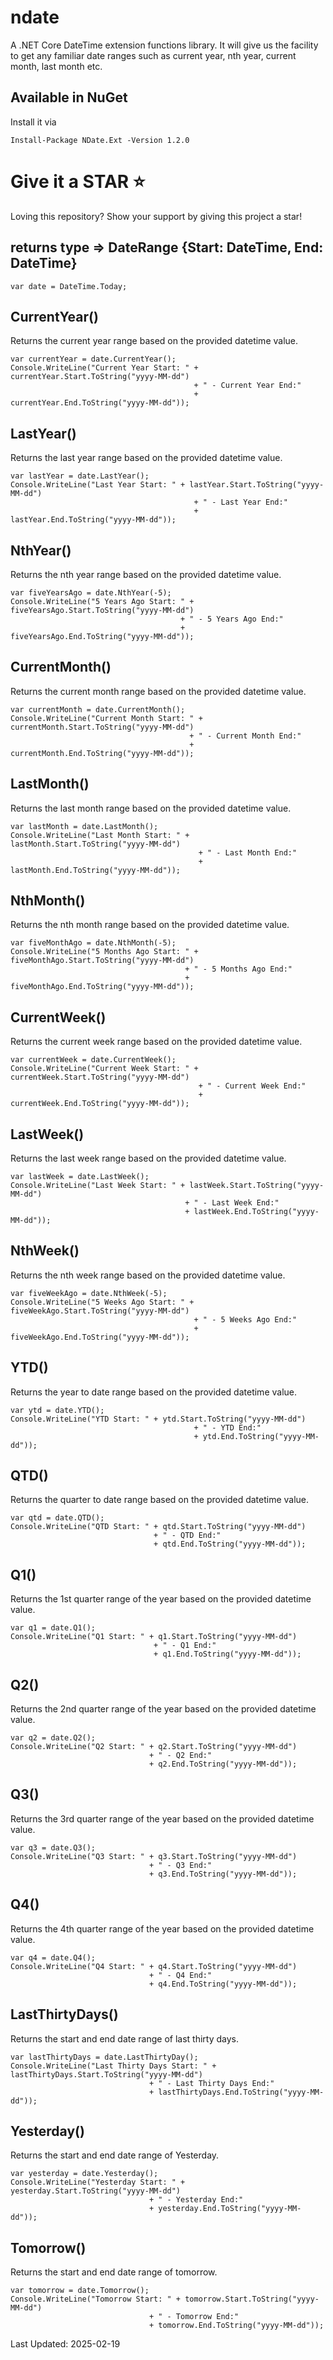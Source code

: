 # ndate
A .NET Core DateTime extension functions library. It will give us the facility to get any familiar date ranges such as current year, nth year, current month, last month etc.

## Available in NuGet
Install it via
```
Install-Package NDate.Ext -Version 1.2.0
```

# Give it a STAR :star:
Loving this repository? Show your support by giving this project a star!


## returns type => DateRange {Start: DateTime, End: DateTime}

```
var date = DateTime.Today;
```

## CurrentYear()
Returns the current year range based on the provided datetime value.

```
var currentYear = date.CurrentYear();
Console.WriteLine("Current Year Start: " + currentYear.Start.ToString("yyyy-MM-dd") 
                                         + " - Current Year End:" 
                                         + currentYear.End.ToString("yyyy-MM-dd"));
```

## LastYear()
Returns the last year range based on the provided datetime value.

```
var lastYear = date.LastYear();
Console.WriteLine("Last Year Start: " + lastYear.Start.ToString("yyyy-MM-dd")
                                         + " - Last Year End:"
                                         + lastYear.End.ToString("yyyy-MM-dd"));
```

## NthYear()
Returns the nth year range based on the provided datetime value.

```
var fiveYearsAgo = date.NthYear(-5);
Console.WriteLine("5 Years Ago Start: " + fiveYearsAgo.Start.ToString("yyyy-MM-dd")
                                      + " - 5 Years Ago End:"
                                      + fiveYearsAgo.End.ToString("yyyy-MM-dd"));
```

## CurrentMonth()
Returns the current month range based on the provided datetime value.

```
var currentMonth = date.CurrentMonth();
Console.WriteLine("Current Month Start: " + currentMonth.Start.ToString("yyyy-MM-dd")
                                        + " - Current Month End:"
                                        + currentMonth.End.ToString("yyyy-MM-dd"));
```

## LastMonth()
Returns the last month range based on the provided datetime value.

```
var lastMonth = date.LastMonth();
Console.WriteLine("Last Month Start: " + lastMonth.Start.ToString("yyyy-MM-dd")
                                          + " - Last Month End:"
                                          + lastMonth.End.ToString("yyyy-MM-dd"));
```

## NthMonth()
Returns the nth month range based on the provided datetime value.

```
var fiveMonthAgo = date.NthMonth(-5);
Console.WriteLine("5 Months Ago Start: " + fiveMonthAgo.Start.ToString("yyyy-MM-dd")
                                       + " - 5 Months Ago End:"
                                       + fiveMonthAgo.End.ToString("yyyy-MM-dd"));
```

## CurrentWeek()
Returns the current week range based on the provided datetime value.

```
var currentWeek = date.CurrentWeek();
Console.WriteLine("Current Week Start: " + currentWeek.Start.ToString("yyyy-MM-dd")
                                          + " - Current Week End:"
                                          + currentWeek.End.ToString("yyyy-MM-dd"));
```

## LastWeek()
Returns the last week range based on the provided datetime value.

```
var lastWeek = date.LastWeek();
Console.WriteLine("Last Week Start: " + lastWeek.Start.ToString("yyyy-MM-dd")
                                       + " - Last Week End:"
                                       + lastWeek.End.ToString("yyyy-MM-dd"));
```

## NthWeek()
Returns the nth week range based on the provided datetime value.

```
var fiveWeekAgo = date.NthWeek(-5);
Console.WriteLine("5 Weeks Ago Start: " + fiveWeekAgo.Start.ToString("yyyy-MM-dd")
                                         + " - 5 Weeks Ago End:"
                                         + fiveWeekAgo.End.ToString("yyyy-MM-dd"));
```

## YTD()
Returns the year to date range based on the provided datetime value.

```
var ytd = date.YTD();
Console.WriteLine("YTD Start: " + ytd.Start.ToString("yyyy-MM-dd")
                                         + " - YTD End:"
                                         + ytd.End.ToString("yyyy-MM-dd"));
```

## QTD()
Returns the quarter to date range based on the provided datetime value.

```
var qtd = date.QTD();
Console.WriteLine("QTD Start: " + qtd.Start.ToString("yyyy-MM-dd")
                                + " - QTD End:"
                                + qtd.End.ToString("yyyy-MM-dd"));
```

## Q1()
Returns the 1st quarter range of the year based on the provided datetime value.

```
var q1 = date.Q1();
Console.WriteLine("Q1 Start: " + q1.Start.ToString("yyyy-MM-dd")
                                + " - Q1 End:"
                                + q1.End.ToString("yyyy-MM-dd"));
```

## Q2()
Returns the 2nd quarter range of the year based on the provided datetime value.

```
var q2 = date.Q2();
Console.WriteLine("Q2 Start: " + q2.Start.ToString("yyyy-MM-dd")
                               + " - Q2 End:"
                               + q2.End.ToString("yyyy-MM-dd"));
```

## Q3()
Returns the 3rd quarter range of the year based on the provided datetime value.

```
var q3 = date.Q3();
Console.WriteLine("Q3 Start: " + q3.Start.ToString("yyyy-MM-dd")
                               + " - Q3 End:"
                               + q3.End.ToString("yyyy-MM-dd"));
```

## Q4()
Returns the 4th quarter range of the year based on the provided datetime value.

```
var q4 = date.Q4();
Console.WriteLine("Q4 Start: " + q4.Start.ToString("yyyy-MM-dd")
                               + " - Q4 End:"
                               + q4.End.ToString("yyyy-MM-dd"));
```
## LastThirtyDays()

Returns the start and end date range of last thirty days.
```
var lastThirtyDays = date.LastThirtyDay();
Console.WriteLine("Last Thirty Days Start: " + lastThirtyDays.Start.ToString("yyyy-MM-dd")
                               + " - Last Thirty Days End:"
                               + lastThirtyDays.End.ToString("yyyy-MM-dd"));
```

## Yesterday()

Returns the start and end date range of Yesterday.
```
var yesterday = date.Yesterday();
Console.WriteLine("Yesterday Start: " + yesterday.Start.ToString("yyyy-MM-dd")
                               + " - Yesterday End:"
                               + yesterday.End.ToString("yyyy-MM-dd"));  
```

## Tomorrow()

Returns the start and end date range of tomorrow.
```
var tomorrow = date.Tomorrow();
Console.WriteLine("Tomorrow Start: " + tomorrow.Start.ToString("yyyy-MM-dd")
                               + " - Tomorrow End:"
                               + tomorrow.End.ToString("yyyy-MM-dd"));
```

Last Updated: 2025-02-19
